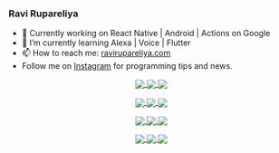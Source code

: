 ### Ravi Rupareliya

- 🔭 Currently working on React Native | Android | Actions on Google
- 🌱 I’m currently learning Alexa | Voice | Flutter
- 📫 How to reach me: [ravirupareliya.com](https://ravirupareliya.com)
- Follow me on [Instagram](https://www.instagram.com/ravi.rupareliya/) for programming tips and news.

<a href="https://www.instagram.com/ravi.rupareliya/" target="_blank">
<!-- insta-feed:START-->
<p align="center">
<img align="center" src=https://scontent-iad3-1.cdninstagram.com/v/t51.2885-15/e35/s150x150/122425343_1572645589603046_1626634953961554534_n.jpg?_nc_ht=scontent-iad3-1.cdninstagram.com&_nc_cat=102&_nc_ohc=K1NAzBRMY5cAX-WUNQO&tp=1&oh=07c53925a1e4cb028a5d693372468038&oe=5FE3A3C1 />
<img align="center" src=https://scontent-iad3-1.cdninstagram.com/v/t51.2885-15/e35/s150x150/119738360_171946631175661_8308691936849414239_n.jpg?_nc_ht=scontent-iad3-1.cdninstagram.com&_nc_cat=101&_nc_ohc=PEpPFinbgY8AX_bqzMg&tp=1&oh=ba064373585b31a26282be67121befc7&oe=5FE29FDD />
<img align="center" src=https://scontent-iad3-1.cdninstagram.com/v/t51.2885-15/e35/s150x150/119471335_3325605627530848_5783608158621298966_n.jpg?_nc_ht=scontent-iad3-1.cdninstagram.com&_nc_cat=104&_nc_ohc=U5ZP1CiM8pgAX-0ILTy&tp=1&oh=0374070166251fe22134e1963870bfc9&oe=5FE31C81 />
</p>
<p align="center">
<img align="center" src=https://scontent-iad3-1.cdninstagram.com/v/t51.2885-15/e35/s150x150/118735524_155532192843864_2438830621806811548_n.jpg?_nc_ht=scontent-iad3-1.cdninstagram.com&_nc_cat=100&_nc_ohc=IWrdR7F74zwAX-RiP3L&tp=1&oh=f48fb929f5ab33375f4a51c229c12ac0&oe=5FE4DD6E />
<img align="center" src=https://scontent-iad3-1.cdninstagram.com/v/t51.2885-15/e35/s150x150/118358282_793232521422249_4194198869826492121_n.jpg?_nc_ht=scontent-iad3-1.cdninstagram.com&_nc_cat=109&_nc_ohc=z61EfmBfbJwAX9tuCeE&tp=1&oh=d2a48a76d9f30bcd5bd59be92db64fdd&oe=5FE3AE3C />
<img align="center" src=https://scontent-iad3-1.cdninstagram.com/v/t51.2885-15/e35/s150x150/118083536_653646245259286_4437462516989252087_n.jpg?_nc_ht=scontent-iad3-1.cdninstagram.com&_nc_cat=110&_nc_ohc=NGjhf234sx0AX_Zs3EQ&tp=1&oh=3f682895ee00e442fdb923d922fec22c&oe=5FE41DDC />
</p>
<p align="center">
<img align="center" src=https://scontent-iad3-1.cdninstagram.com/v/t51.2885-15/e35/s150x150/118175330_604822603490734_6882222491011634628_n.jpg?_nc_ht=scontent-iad3-1.cdninstagram.com&_nc_cat=110&_nc_ohc=yYioxUVdFwoAX83m4it&tp=1&oh=6160b63bf6a0c8e837b74b498206f966&oe=5FE252F7 />
<img align="center" src=https://scontent-iad3-1.cdninstagram.com/v/t51.2885-15/e35/s150x150/117801930_118850686597100_8281062695853943386_n.jpg?_nc_ht=scontent-iad3-1.cdninstagram.com&_nc_cat=108&_nc_ohc=7BWhwcbbp7kAX-loP_0&tp=1&oh=c2dcd083be269290971e503e368eb0f3&oe=5FE2C4C0 />
<img align="center" src=https://scontent-iad3-1.cdninstagram.com/v/t51.2885-15/e35/s150x150/117867292_2771207523148452_3241414180657952736_n.jpg?_nc_ht=scontent-iad3-1.cdninstagram.com&_nc_cat=100&_nc_ohc=Y2I14_dN67oAX_ExK2D&tp=1&oh=cc4fab245355428a212ca72494c30edd&oe=5FE25D21 />
</p>
<p align="center">
<img align="center" src=https://scontent-iad3-1.cdninstagram.com/v/t51.2885-15/e35/s150x150/117931678_793632161399712_7562658963115355616_n.jpg?_nc_ht=scontent-iad3-1.cdninstagram.com&_nc_cat=100&_nc_ohc=GxpNcC34bxkAX93EIZW&tp=1&oh=593b623cf00e73dbe5c4b75477f98f05&oe=5FE45CB7 />
<img align="center" src=https://scontent-iad3-1.cdninstagram.com/v/t51.2885-15/e35/s150x150/117747115_220949032661980_1081920512424702093_n.jpg?_nc_ht=scontent-iad3-1.cdninstagram.com&_nc_cat=104&_nc_ohc=8acrhUKf2FQAX-10fke&tp=1&oh=f0ca0657395f0ae432eb20dca689ade7&oe=5FE5C916 />
<img align="center" src=https://scontent-iad3-1.cdninstagram.com/v/t51.2885-15/e35/s150x150/117564950_167171931547080_7523565149947571776_n.jpg?_nc_ht=scontent-iad3-1.cdninstagram.com&_nc_cat=100&_nc_ohc=Sx5-LEgRHjEAX9jGnei&tp=1&oh=4036d0c284ee2fb8b25cbf2c31a5d672&oe=5FE4F95D />
</p>

<!-- insta-feed:END-->
</a>
